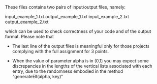 These files contains two pairs of input/output files, namely:

input_example_1.txt
output_example_1.txt
input_example_2.txt
output_example_2.txt 

which can be used to check correctness of your code and of the output format. Please note that

- The last line of the output files is meaningful only for those projects complying with the full assignment for 3 points.

- When the value of parameter alpha is in (0,1) you may expect some discrepancies in the lengths of the vertical lists associated with each entry, due to the randomness embodied in the method "generateEll(alpha, key)"
